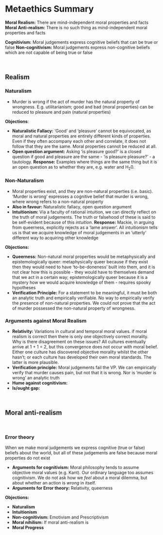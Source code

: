 # Metaethics Summary


**Moral Realism:** There are mind-independent moral properties and facts
**Moral Anti-realism:** There is no such thing as mind-independent moral properties and facts

**Cognitivism:** Moral judgements express cognitive beliefs that can be true or false
**Non-cognitivism:** Moral judgements express non-cognitive beliefs which are not capable of being true or false

</br>

## Realism
### Naturalism 

- Murder is wrong if the act of murder has the natural property of wrongness. E.g. utilitarianism; good and bad (moral properties) can be reduced to pleasure and pain (natural properties)

**Objections**:

- **Naturalistic Fallacy:** ‘Good’ and ‘pleasure’ cannot be equivocated, as moral and natural properties are entirely different kinds of properties. Even if they often accompany each other and correlate, it does not follow that they are the same. Moral properties cannot be reduced at all.
- **Open question argument:** Asking ‘is pleasure good?’ is a closed question if good and pleasure are the same - ‘is pleasure pleasure?’ - a tautology. **Response:** Examples where things are the same thing but it is an open question as to whether they are, e.g. water and H<sub>2</sub>0.

### Non-Naturalism

- Moral properties exist, and they are non-natural properties (i.e. basic). ‘Murder is wrong’ expresses a cognitive belief that murder is wrong, where wrong refers to a non-natural property
- **Also in favour:** Naturalistic fallacy, open question argument
- **Intuitionism:** Via a faculty of rational intuition, we can directly reflect on the truth of moral judgements. The truth or falsehood of these is said to be self-evident because of this *intuition*. **Response:** Mackie, in arguing from queerness, explicitly rejects as a ‘lame answer’. All intuitionism tells us is that we acquire knowledge of moral judgements in an ‘utterly’ different way to acquiring other knowledge

**Objections:**

- **Queerness:** Non-natural moral properties would be metaphysically and epistemologically queer: metaphysically queer because if they exist then they would need to have ‘to-be-doneness’ built into them, and it is not clear how this is possible - they would have to themselves demand that we act in a certain way; epistemologically queer because it is a mystery how we would acquire knowledge of them - requires spooky hypotheses
- **Verification Principle:** For a statement to be meaningful, it must be both an analytic truth and empirically verifiable. No way to empirically verify the presence of non-natural properties. We could not prove that the act of murder possessed the non-natural property of wrongness.

### Arguments against Moral Realism

- **Relativity:** Variations in cultural and temporal moral values. if moral realism is correct then there is only one objectively correct morality. Why is there disagreement on these issues? All cultures eventually arrive at 1 + 1 = 2, but this convergence does not occur with moral belief. Either one culture has discovered objective morality whilst the other hasn’t; or each culture has developed their own moral standards. The latter is more plausible.
- **Verification principle:** Moral judgements fail the VP. We can empirically verify that murder causes pain, but not that it is wrong. Nor is ‘murder is wrong’ an analytic truth
- **Hume against cognitivism:**
- **Is/ought gap:**

</br>

## Moral anti-realism

</br>

### Error theory

When we make moral judgements we express cognitive (true or false) beliefs about the world, but all of these judgements are false because moral properties do not exist

- **Arguments for cognitivism:** Moral philosophy tends to assume objective moral values (e.g. Kant). Our ordinary language too assumes cognitivism. We do not ask how we *feel* about a moral dilemma, but about whether an action is *wrong* in itself.
- **Arguments for Error theory:** Relativity, queerness

**Objections:**

- **Naturalism**
- **Intuitionism**
- **Non-cognitivism:** Emotivism and Prescriptivism
- **Moral nihilism:** If moral anti-realism is 
- **Moral Progress**